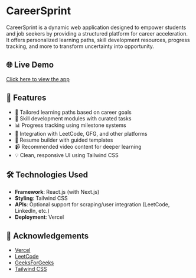 # CareerSprint

CareerSprint is a dynamic web application designed to empower students and job seekers by providing a structured platform for career acceleration. It offers personalized learning paths, skill development resources, progress tracking, and more to transform uncertainty into opportunity.

## 🌐 Live Demo

[Click here to view the app](https://careersprintwebproject.vercel.app/)

## 📌 Features

- 🎯 Tailored learning paths based on career goals
- 🧠 Skill development modules with curated tasks
- 📊 Progress tracking using milestone systems
- 🔄 Integration with LeetCode, GFG, and other platforms
- 📄 Resume builder with guided templates
- 📹 Recommended video content for deeper learning
- 💡 Clean, responsive UI using Tailwind CSS

## 🛠️ Technologies Used

- **Framework**: React.js (with Next.js)
- **Styling**: Tailwind CSS
- **APIs**: Optional support for scraping/user integration (LeetCode, LinkedIn, etc.)
- **Deployment**: Vercel

## 🙌 Acknowledgements

- [Vercel](https://vercel.com/)
- [LeetCode](https://leetcode.com/)
- [GeeksForGeeks](https://www.geeksforgeeks.org/)
- [Tailwind CSS](https://tailwindcss.com/)
